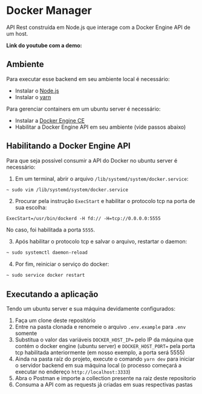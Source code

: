 # Docker Manager

API Rest construída em Node.js que interage com a Docker Engine API de um host.

**Link do youtube com a demo:** []()

## Ambiente

Para executar esse backend em seu ambiente local é necessário:

* Instalar o [Node.js](https://nodejs.org/en/download/)
* Instalar o [yarn](https://classic.yarnpkg.com/lang/en/docs/install/#debian-stable)

Para gerenciar containers em um ubuntu server é necessário:

* Instalar a [Docker Engine CE](https://docs.docker.com/engine/install/ubuntu/)
* Habilitar a Docker Engine API em seu ambiente (vide passos abaixo)

## Habilitando a Docker Engine API

Para que seja possível consumir a API do Docker no ubuntu server é necessário:

1. Em um terminal, abrir o arquivo `/lib/systemd/system/docker.service`:

```sh
~ sudo vim /lib/systemd/system/docker.service
```

2. Procurar pela instrução `ExecStart` e habilitar o protocolo tcp na porta de sua escolha:

```vim
ExecStart=/usr/bin/dockerd -H fd:// -H=tcp://0.0.0.0:5555
```

No caso, foi habilitada a porta `5555`.

3. Após habilitar o protocolo tcp e salvar o arquivo, restartar o daemon:

```sh
~ sudo systemctl daemon-reload
```

4. Por fim, reiniciar o serviço do docker:

```sh
~ sudo service docker restart
```

## Executando a aplicação

Tendo um ubuntu server e sua máquina devidamente configurados:

1. Faça um clone deste repositório 
2. Entre na pasta clonada e renomeie o arquivo `.env.example` para `.env` somente
3. Substitua o valor das variáveis `DOCKER_HOST_IP=` pelo IP da máquina que contém o docker engine (ubuntu server) e `DOCKER_HOST_PORT=` pela porta tcp habilitada anteriormente (em nosso exemplo, a porta será 5555)
4. Ainda na pasta raíz do projeto, execute o comando `yarn dev` para iniciar o servidor backend em sua máquina local (o processo começará a executar no endereço `http://localhost:3333`)
5. Abra o Postman e importe a collection presente na raiz deste repositorio
6. Consuma a API com as requests já criadas em suas respectivas pastas